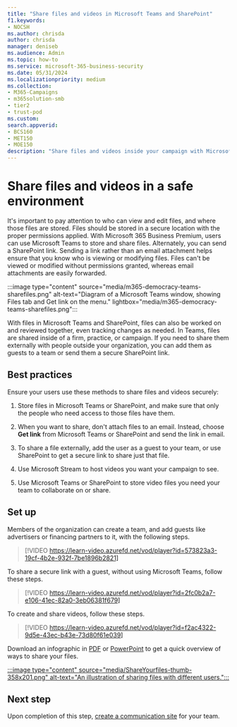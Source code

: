 ```yaml
---
title: "Share files and videos in Microsoft Teams and SharePoint"
f1.keywords:
- NOCSH
ms.author: chrisda
author: chrisda
manager: deniseb
ms.audience: Admin
ms.topic: how-to
ms.service: microsoft-365-business-security
ms.date: 05/31/2024
ms.localizationpriority: medium
ms.collection:
- M365-Campaigns
- m365solution-smb
- tier2
- trust-pod
ms.custom:
search.appverid:
- BCS160
- MET150
- MOE150
description: "Share files and videos inside your campaign with Microsoft Teams and SharePoint. Microsoft 365 Business premium includes Teams, which is a great way to safely share files and videos."
---
```


# Share files and videos in a safe environment

It's important to pay attention to who can view and edit files, and where those files are stored. Files should be stored in a secure location with the proper permissions applied. With Microsoft 365 Business Premium, users can use Microsoft Teams to store and share files. Alternately, you can send a SharePoint link. Sending a link rather than an email attachment helps ensure that you know who is viewing or modifying files. Files can't be viewed or modified without permissions granted, whereas email attachments are easily forwarded.

:::image type="content" source="media/m365-democracy-teams-sharefiles.png" alt-text="Diagram of a Microsoft Teams window, showing Files tab and Get link on the menu." lightbox="media/m365-democracy-teams-sharefiles.png":::

With files in Microsoft Teams and SharePoint, files can also be worked on and reviewed together, even tracking changes as needed. In Teams, files are shared inside of a firm, practice, or campaign. If you need to share them externally with people outside your organization, you can add them as guests to a team or send them a secure SharePoint link.

## Best practices

Ensure your users use these methods to share files and videos securely:

1. Store files in Microsoft Teams or SharePoint, and make sure that only the people who need access to those files have them.

2. When you want to share, don't attach files to an email. Instead, choose **Get link** from Microsoft Teams or SharePoint and send the link in email.

3. To share a file externally, add the user as a guest to your team, or use SharePoint to get a secure link to share just that file.

4. Use Microsoft Stream to host videos you want your campaign to see.

5. Use Microsoft Teams or SharePoint to store video files you need your team to collaborate on or share.

## Set up

Members of the organization can create a team, and add guests like advertisers or financing partners to it, with the following steps.

> [!VIDEO https://learn-video.azurefd.net/vod/player?id=573823a3-19cf-4b2e-932f-7be1896b2821]

To share a secure link with a guest, without using Microsoft Teams, follow these steps.

> [!VIDEO https://learn-video.azurefd.net/vod/player?id=2fc0b2a7-e106-41ec-82a0-3eb06381f679]

To create and share videos, follow these steps.

> [!VIDEO https://learn-video.azurefd.net/vod/player?id=f2ac4322-9d5e-43ec-b43e-73d80f61e039]

Download an infographic in [PDF](https://go.microsoft.com/fwlink/?linkid=2079435) or [PowerPoint](https://go.microsoft.com/fwlink/?linkid=2079438) to get a quick overview of ways to share your files.

[:::image type="content" source="media/ShareYourfiles-thumb-358x201.png" alt-text="An illustration of sharing files with different users.":::](https://go.microsoft.com/fwlink/?linkid=2079435)

## Next step

Upon completion of this step, [create a communication site](create-communications-site.md) for your team.
